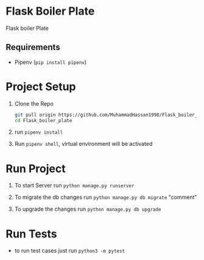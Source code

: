 # Flask Boiler Plate

Flask boiler Plate

## Requirements

- Pipenv (`pip install pipenv`)

# Project Setup
1. Clone the Repo

    ```bash
    git pull origin https://github.com/MuhammadHassan1998/Flask_boiler_plate.git
    cd Flask_boiler_plate
    ```

2. run `pipenv install`

3. Run `pipenv shell`, virtual environment will be activated

# Run Project

1. To start Server run `python manage.py runserver`

2. To migrate the db changes run `python manage.py db migrate` "comment"

3. To upgrade the changes run `python manage.py db upgrade`

# Run Tests
* to run test cases just run `python3 -m pytest`

